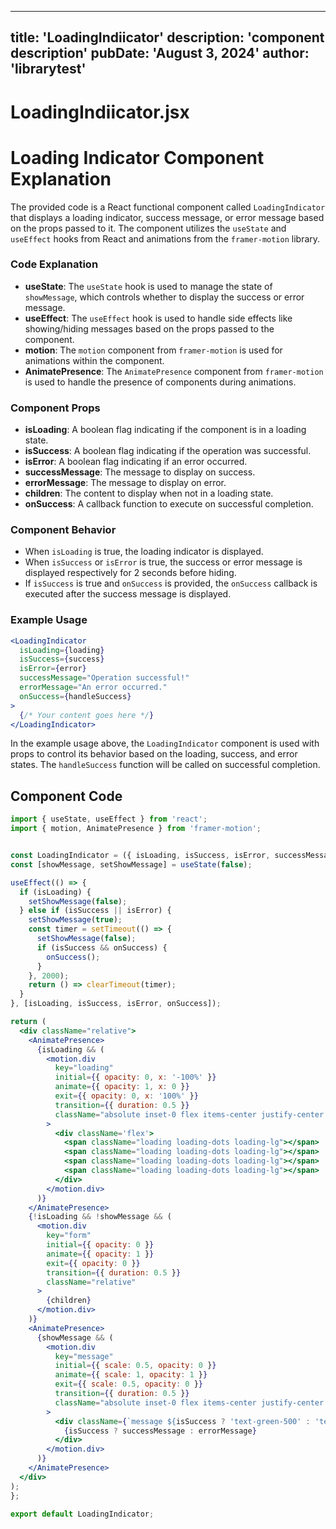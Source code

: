 ---
  title: 'LoadingIndiicator'
  description: 'component description'
  pubDate: 'August 3, 2024'
  author: 'librarytest'
  ---
  
  
  
  # LoadingIndiicator.jsx
  # Loading Indicator Component Explanation

The provided code is a React functional component called `LoadingIndicator` that displays a loading indicator, success message, or error message based on the props passed to it. The component utilizes the `useState` and `useEffect` hooks from React and animations from the `framer-motion` library.

### Code Explanation
- **useState**: The `useState` hook is used to manage the state of `showMessage`, which controls whether to display the success or error message.
- **useEffect**: The `useEffect` hook is used to handle side effects like showing/hiding messages based on the props passed to the component.
- **motion**: The `motion` component from `framer-motion` is used for animations within the component.
- **AnimatePresence**: The `AnimatePresence` component from `framer-motion` is used to handle the presence of components during animations.

### Component Props
- **isLoading**: A boolean flag indicating if the component is in a loading state.
- **isSuccess**: A boolean flag indicating if the operation was successful.
- **isError**: A boolean flag indicating if an error occurred.
- **successMessage**: The message to display on success.
- **errorMessage**: The message to display on error.
- **children**: The content to display when not in a loading state.
- **onSuccess**: A callback function to execute on successful completion.

### Component Behavior
- When `isLoading` is true, the loading indicator is displayed.
- When `isSuccess` or `isError` is true, the success or error message is displayed respectively for 2 seconds before hiding.
- If `isSuccess` is true and `onSuccess` is provided, the `onSuccess` callback is executed after the success message is displayed.

### Example Usage
```jsx
<LoadingIndicator
  isLoading={loading}
  isSuccess={success}
  isError={error}
  successMessage="Operation successful!"
  errorMessage="An error occurred."
  onSuccess={handleSuccess}
>
  {/* Your content goes here */}
</LoadingIndicator>
```

In the example usage above, the `LoadingIndicator` component is used with props to control its behavior based on the loading, success, and error states. The `handleSuccess` function will be called on successful completion.
  
  ## Component Code
  ```jsx
  import { useState, useEffect } from 'react';
import { motion, AnimatePresence } from 'framer-motion';


const LoadingIndicator = ({ isLoading, isSuccess, isError, successMessage, errorMessage, children, onSuccess }) => {
  const [showMessage, setShowMessage] = useState(false);

  useEffect(() => {
    if (isLoading) {
      setShowMessage(false);
    } else if (isSuccess || isError) {
      setShowMessage(true);
      const timer = setTimeout(() => {
        setShowMessage(false);
        if (isSuccess && onSuccess) {
          onSuccess();
        }
      }, 2000);
      return () => clearTimeout(timer);
    }
  }, [isLoading, isSuccess, isError, onSuccess]);

  return (
    <div className="relative">
      <AnimatePresence>
        {isLoading && (
          <motion.div
            key="loading"
            initial={{ opacity: 0, x: '-100%' }}
            animate={{ opacity: 1, x: 0 }}
            exit={{ opacity: 0, x: '100%' }}
            transition={{ duration: 0.5 }}
            className="absolute inset-0 flex items-center justify-center bg-white bg-opacity-75 z-10"
          >
            <div className='flex'>
              <span className="loading loading-dots loading-lg"></span>
              <span className="loading loading-dots loading-lg"></span>
              <span className="loading loading-dots loading-lg"></span>
              <span className="loading loading-dots loading-lg"></span>
            </div>
          </motion.div>
        )}
      </AnimatePresence>
      {!isLoading && !showMessage && (
        <motion.div
          key="form"
          initial={{ opacity: 0 }}
          animate={{ opacity: 1 }}
          exit={{ opacity: 0 }}
          transition={{ duration: 0.5 }}
          className="relative"
        >
          {children}
        </motion.div>
      )}
      <AnimatePresence>
        {showMessage && (
          <motion.div
            key="message"
            initial={{ scale: 0.5, opacity: 0 }}
            animate={{ scale: 1, opacity: 1 }}
            exit={{ scale: 0.5, opacity: 0 }}
            transition={{ duration: 0.5 }}
            className="absolute inset-0 flex items-center justify-center bg-white bg-opacity-75 z-10"
          >
            <div className={`message ${isSuccess ? 'text-green-500' : 'text-red-500'}`}>
              {isSuccess ? successMessage : errorMessage}
            </div>
          </motion.div>
        )}
      </AnimatePresence>
    </div>
  );
};

export default LoadingIndicator;
  ```
  